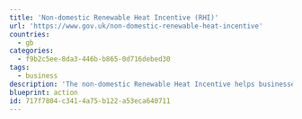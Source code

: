 ```yaml
---
title: 'Non-domestic Renewable Heat Incentive (RHI)'
url: 'https://www.gov.uk/non-domestic-renewable-heat-incentive'
countries:
  - gb
categories:
  - f9b2c5ee-8da3-446b-b865-0d716debed30
tags:
  - business
description: 'The non-domestic Renewable Heat Incentive helps businesses, public sector and non-profit organisations meet the cost of installing renewable heat technologies.'
blueprint: action
id: 717f7804-c341-4a75-b122-a53eca640711
---
```

